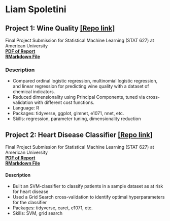 # Liam Spoletini

## Project 1: Wine Quality [[Repo link]](https://github.com/Lspoletini/WineHearts)
Final Project Submission for Statistical Machine Learning (STAT 627) at American University   
[**PDF of Report**](https://github.com/Lspoletini/WineHearts/blob/main/R/WineQuality.pdf)  
[**RMarkdown File**](https://github.com/Lspoletini/WineHearts/blob/main/R/WineQuality.Rmd)    

### Description
- Compared ordinal logistic regression, multinomial logistic regression, and linear regression for predicting wine quality with a dataset of chemical indicators.
- Reduced dimensionality using Principal Components, tuned via cross-validation with different cost functions.
- Language: R
- Packages: tidyverse, ggplot, glmnet, e1071, nnet, etc.
- Skills: regression, parameter tuning, dimensionality reduction

## Project 2: Heart Disease Classifier [[Repo link]](https://github.com/Lspoletini/WineHearts)
Final Project Submission for Statistical Machine Learning (STAT 627) at American University   
[**PDF of Report**]()  
[**RMarkdown File**]()  

#### Description
- Built an SVM-classifier to classify patients in a sample dataset as at risk for heart disease
- Used a Grid Search cross-validation to identify optimal hyperparameters for the classifier
- Packages: tidyverse, caret, e1071, etc.
- Skills: SVM, grid search
